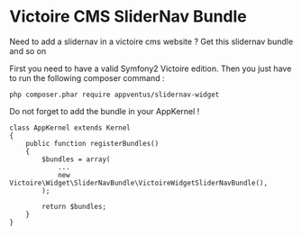 Victoire CMS SliderNav Bundle
============

Need to add a slidernav in a victoire cms website ?
Get this slidernav bundle and so on

First you need to have a valid Symfony2 Victoire edition.
Then you just have to run the following composer command :

    php composer.phar require appventus/slidernav-widget

Do not forget to add the bundle in your AppKernel !

    class AppKernel extends Kernel
    {
        public function registerBundles()
        {
            $bundles = array(
                ...
                new Victoire\Widget\SliderNavBundle\VictoireWidgetSliderNavBundle(),
            );

            return $bundles;
        }
    }
